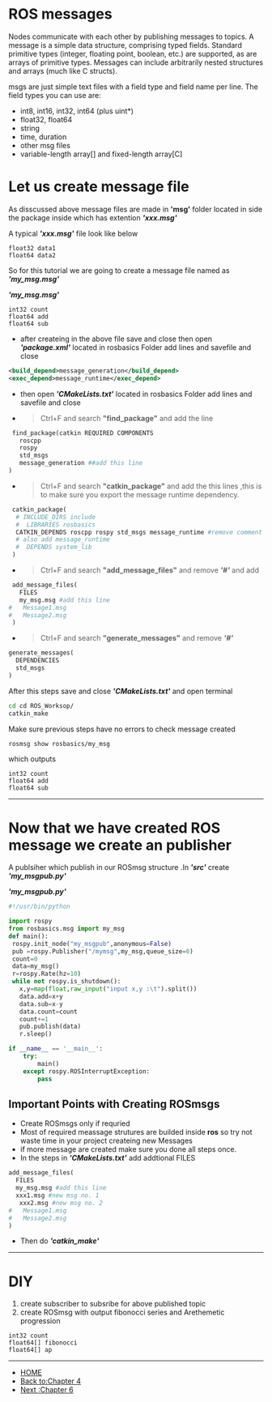 # ROS messages
Nodes communicate with each other by publishing messages to topics. A message is a simple data structure, comprising typed fields. Standard primitive types (integer, floating point, boolean, etc.) are supported, as are arrays of primitive types. Messages can include arbitrarily nested structures and arrays (much like C structs).

msgs are just simple text files with a field type and field name per line. The field types you can use are:
* int8, int16, int32, int64 (plus uint*)
* float32, float64
* string
* time, duration
* other msg files
* variable-length array[] and fixed-length array[C]

# Let us create message file
As disscussed above message files are made in **'msg'** folder located in side the package inside which has extention ***'xxx.msg'***

A typical ***'xxx.msg'*** file look like below
```msg
float32 data1
float64 data2
```
So for this tutorial we are going to create a message file named as ***'my_msg.msg'***

***'my_msg.msg'***
```msg
int32 count
float64 add
float64 sub
```
* after createing in the above file save and close then open ***'package.xml'*** located in rosbasics Folder add lines and savefile and close
 ```XML
 <build_depend>message_generation</build_depend>
 <exec_depend>message_runtime</exec_depend>
 ```
* then open ***'CMakeLists.txt'*** located in rosbasics Folder add lines and savefile and close
* >Ctrl+F and search **"find_package"** and add the line

```python
 find_package(catkin REQUIRED COMPONENTS
   roscpp
   rospy
   std_msgs
   message_generation ##add this line
)
 ```
  * >Ctrl+F and search **"catkin_package"** and add the this  lines ,this is to  make sure you export the message runtime dependency.

```python
 catkin_package(
  # INCLUDE_DIRS include
  #  LIBRARIES rosbasics
  CATKIN_DEPENDS roscpp rospy std_msgs message_runtime #remove comment
  # also add message_runtime
  #  DEPENDS system_lib
 )
 ```

* >Ctrl+F and search **"add_message_files"** and remove ***'#'*** and add

```python
 add_message_files(
   FILES
   my_msg.msg #add this line
#   Message1.msg
#   Message2.msg
 )
 ```
* >Ctrl+F and search **"generate_messages"** and remove ***'#'***
 ```python
 generate_messages(
   DEPENDENCIES
   std_msgs
 )
````

After this steps save and close ***'CMakeLists.txt'*** and open terminal
 ```bash
 cd cd ROS_Worksop/
 catkin_make
 ```
 Make sure previous steps have no errors to check message created

 ```bash
 rosmsg show rosbasics/my_msg
 ```
 which outputs
 ```
int32 count
float64 add
float64 sub
 ```
 ___
 # Now that we have created ROS message we create an publisher
 A publsiher which publish in our ROSmsg structure .In ***'src'*** create ***'my_msgpub.py'***

 ***'my_msgpub.py'***
 ```python
 #!/usr/bin/python

 import rospy
 from rosbasics.msg import my_msg
 def main():
  rospy.init_node("my_msgpub",anonymous=False)
  pub =rospy.Publisher("/mymsg",my_msg,queue_size=0)
  count=0
  data=my_msg()
  r=rospy.Rate(hz=10)
  while not rospy.is_shutdown():
    x,y=map(float,raw_input("input x,y :\t").split())
    data.add=x+y
    data.sub=x-y
    data.count=count
    count+=1
    pub.publish(data)
    r.sleep()

 if __name__ == '__main__':
     try:
         main()
     except rospy.ROSInterruptException:
         pass
 ```
 ## Important Points with Creating ROSmsgs
 * Create ROSmsgs only if requried
 * Most of required meassage strutures are builded inside **ros** so try not waste time in your project createing new Messages
 * if more message are created make sure you done all steps once.
 * In the steps in ***'CMakeLists.txt'*** add addtional FILES
 ```python
 add_message_files(
   FILES
   my_msg.msg #add this line
   xxx1.msg #new msg no. 1
    xxx2.msg #new msg no. 2
#   Message1.msg
#   Message2.msg
 )
 ```
 * Then do ***'catkin_make'***
___
# DIY
1. create subscriber to subsribe for above published topic
2. create ROSmsg with output fibonocci series and Arethemetic progression
 ```
 int32 count
 float64[] fibonocci
 float64[] ap

 ```
---
* [HOME](https://jovinsav.github.io/Rosworkshop/)
* [Back to:Chapter 4](https://jovinsav.github.io/Rosworkshop/chapter4.html)
* [Next :Chapter 6](https://jovinsav.github.io/Rosworkshop/chapter6.html)

